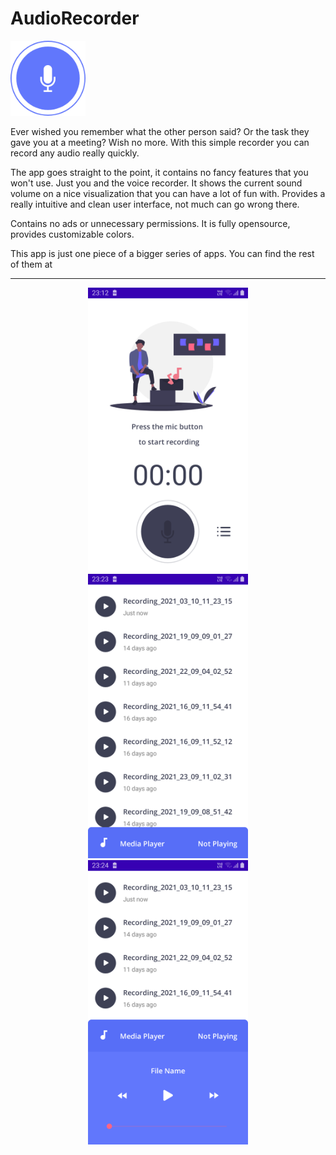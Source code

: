 # AudioRecorder

<img alt="Logo" src="app/src/main/res/drawable-xhdpi/record_btn_recording.png" width="120" />

Ever wished you remember what the other person said? Or the task they gave you at a meeting? Wish no more. With this simple recorder you can record any audio really quickly.

The app goes straight to the point, it contains no fancy features that you won't use. Just you and the voice recorder. It shows the current sound volume on a nice visualization that you can have a lot of fun with. Provides a really intuitive and clean user interface, not much can go wrong there.

Contains no ads or unnecessary permissions. It is fully opensource, provides customizable colors.

This app is just one piece of a bigger series of apps. You can find the rest of them at
<hr/>

<p align="center">
  <img src="ScreenShots/MainActivity.png" width="256" height="455">
  <img src="ScreenShots/AudioListActivity1.png" width="256" height="455">
  <img src="ScreenShots/AudioListActivity2.png" width="256" height="455">
</p>
